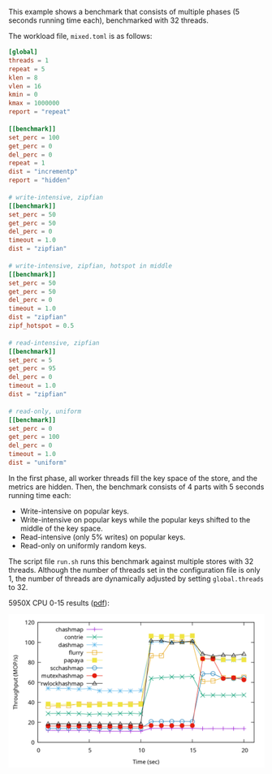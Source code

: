 This example shows a benchmark that consists of multiple phases (5 seconds
running time each), benchmarked with 32 threads.

The workload file, `mixed.toml` is as follows:

```toml
[global]
threads = 1
repeat = 5
klen = 8
vlen = 16
kmin = 0
kmax = 1000000
report = "repeat"

[[benchmark]]
set_perc = 100
get_perc = 0
del_perc = 0
repeat = 1
dist = "incrementp"
report = "hidden"

# write-intensive, zipfian
[[benchmark]]
set_perc = 50
get_perc = 50
del_perc = 0
timeout = 1.0
dist = "zipfian"

# write-intensive, zipfian, hotspot in middle
[[benchmark]]
set_perc = 50
get_perc = 50
del_perc = 0
timeout = 1.0
dist = "zipfian"
zipf_hotspot = 0.5

# read-intensive, zipfian
[[benchmark]]
set_perc = 5
get_perc = 95
del_perc = 0
timeout = 1.0
dist = "zipfian"

# read-only, uniform
[[benchmark]]
set_perc = 0
get_perc = 100
del_perc = 0
timeout = 1.0
dist = "uniform"
```

In the first phase, all worker threads fill the key space of the store, and the metrics are hidden.
Then, the benchmark consists of 4 parts with 5 seconds running time each:

- Write-intensive on popular keys.
- Write-intensive on popular keys while the popular keys shifted to the middle of the
key space.
- Read-intensive (only 5% writes) on popular keys.
- Read-only on uniformly random keys.

The script file `run.sh` runs this benchmark against multiple stores with 32 threads.
Although the number of threads set in the configuration file is only 1, the number of threads are
dynamically adjusted by setting `global.threads` to 32.

5950X CPU 0-15 results ([pdf](mixed.pdf)):

![mixed](mixed.png)
